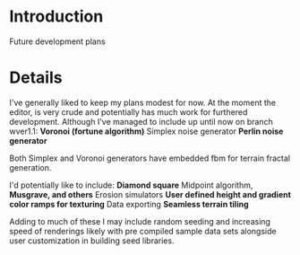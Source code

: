 # Introduction #

Future development plans


# Details #

I've generally liked to keep my plans modest for now.  At the moment the editor, is very crude and potentially has much work for furthered development.  Although I've managed to include up until now on branch wver1.1:
**Voronoi (fortune algorithm)** Simplex noise generator
**Perlin noise generator**

Both Simplex and Voronoi generators have embedded fbm for terrain fractal
generation.

I'd potentially like to include:
**Diamond square** Midpoint algorithm,
**Musgrave, and others** Erosion simulators
**User defined height and gradient color ramps for texturing** Data exporting
**Seamless terrain tiling**

Adding to much of these I may include random seeding and
increasing speed of renderings likely with pre compiled sample data
sets alongside user customization in building seed libraries.

